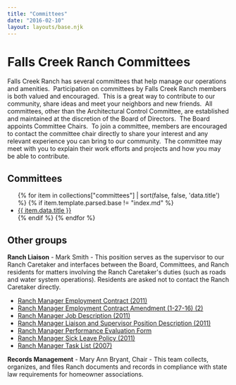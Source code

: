 ```yaml
---
title: "Committees"
date: "2016-02-10"
layout: layouts/base.njk
---
```


# Falls Creek Ranch Committees

Falls Creek Ranch has several committees that help manage our operations and amenities.  Participation on committees by Falls Creek Ranch members is both valued and encouraged.  This is a great way to contribute to our community, share ideas and meet your neighbors and new friends.  All committees, other than the Architectural Control Committee, are established and maintained at the discretion of the Board of Directors.  The Board appoints Committee Chairs.  To join a committee, members are encouraged to contact the committee chair directly to share your interest and any relevant experience you can bring to our community.  The committee may meet with you to explain their work efforts and projects and how you may be able to contribute.

## Committees

<ul>{% for item in collections["committees"] | sort(false, false,
                'data.title') %} {% if item.template.parsed.base != "index.md"
                %}
<li><a href="{{ item.url }}">{{ item.data.title }}</a></li>
{% endif %} {% endfor %}
</ul>

## Other groups

**Ranch Liaison** - Mark Smith - This position serves as the supervisor to our Ranch Caretaker and interfaces between the Board, Committees, and Ranch residents for matters involving the Ranch Caretaker's duties (such as roads and water system operations). Residents are asked not to contact the Ranch Caretaker directly.

- [Ranch Manager Employment Contract (2011)](/static/2016/03/Ranch-Manager-Employment-Contract-2011.pdf)
- [Ranch Manager Employment Contract Amendment (1-27-16) (2)](/static/2016/03/Ranch-Manager-Employment-Contract-Amendment-1-27-16-2.pdf)
- [Ranch Manager Job Description (2011)](/static/2016/03/Ranch-Manager-Job-Description-2011.pdf)
- [Ranch Manager Liaison and Supervisor Position Description (2011)](/static/2016/03/Ranch-Manager-Liaison-and-Supervisor-Position-Description-2011.pdf)
- [Ranch Manager Performance Evaluation Form](/static/2016/03/Ranch-Manager-Performance-Evaluation-Form.pdf)
- [Ranch Manager Sick Leave Policy (2011)](/static/2016/03/Ranch-Manager-Sick-Leave-Policy-2011.pdf)
- [Ranch Manager Task List (2007)](/static/2016/03/Ranch-Manager-Task-List-2007.pdf)

**Records Management** - Mary Ann Bryant, Chair - This team collects, organizes, and files Ranch documents and records in compliance with state law requirements for homeowner associations.
